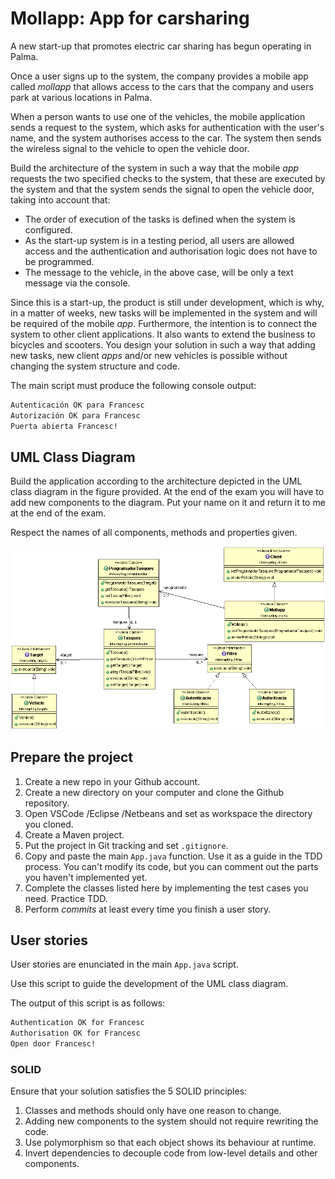 # Mollapp: App for carsharing

A new start-up that promotes electric car sharing has begun operating in Palma.

Once a user signs up to the system, the company provides a mobile app called _mollapp_ that allows access to the cars that the company and users park at various locations in Palma.

When a person wants to use one of the vehicles, the mobile application sends a request to the system, which asks for authentication with the user's name, and the system authorises access to the car. The system then sends the wireless signal to the vehicle to open the vehicle door.

Build the architecture of the system in such a way that the mobile _app_ requests the two specified checks to the system, that these are executed by the system and that the system sends the signal to open the vehicle door, taking into account that:

- The order of execution of the tasks is defined when the system is configured.
- As the start-up system is in a testing period, all users are allowed access and the authentication and authorisation logic does not have to be programmed.
- The message to the vehicle, in the above case, will be only a text message via the console.

Since this is a start-up, the product is still under development, which is why, in a matter of weeks, new tasks will be implemented in the system and will be required of the mobile _app_. Furthermore, the intention is to connect the system to other client applications. It also wants to extend the business to bicycles and scooters. You design your solution in such a way that adding new tasks, new client _apps_ and/or new vehicles is possible without changing the system structure and code.

The main script must produce the following console output:

```bash
Autenticación OK para Francesc
Autorización OK para Francesc
Puerta abierta Francesc!
```

## UML Class Diagram

Build the application according to the architecture depicted in the UML class diagram in the figure provided. At the end of the exam you will have to add new components to the diagram. Put your name on it and return it to me at the end of the exam.

Respect the names of all components, methods and properties given.

![Diagrama de clases UML Intercepting Filter](./diagrama_clases_UML_intercepting_filter.gif)

## Prepare the project

1. Create a new repo in your Github account.
2. Create a new directory on your computer and clone the Github repository.
3. Open VSCode /Eclipse /Netbeans and set as workspace the directory you cloned.
4. Create a Maven project.
5. Put the project in Git tracking and set `.gitignore`.
6. Copy and paste the main `App.java` function. Use it as a guide in the TDD process. You can't modify its code, but you can comment out the parts you haven't implemented yet.
7. Complete the classes listed here by implementing the test cases you need. Practice TDD.
8. Perform _commits_ at least every time you finish a user story.

## User stories
User stories are enunciated in the main `App.java` script.

Use this script to guide the development of the UML class diagram.

The output of this script is as follows:

```bash
Authentication OK for Francesc
Authorisation OK for Francesc
Open door Francesc!
```

### SOLID

Ensure that your solution satisfies the 5 SOLID principles:

1. Classes and methods should only have one reason to change.
2. Adding new components to the system should not require rewriting the code.
3. Use polymorphism so that each object shows its behaviour at runtime.
4. Invert dependencies to decouple code from low-level details and other components.

